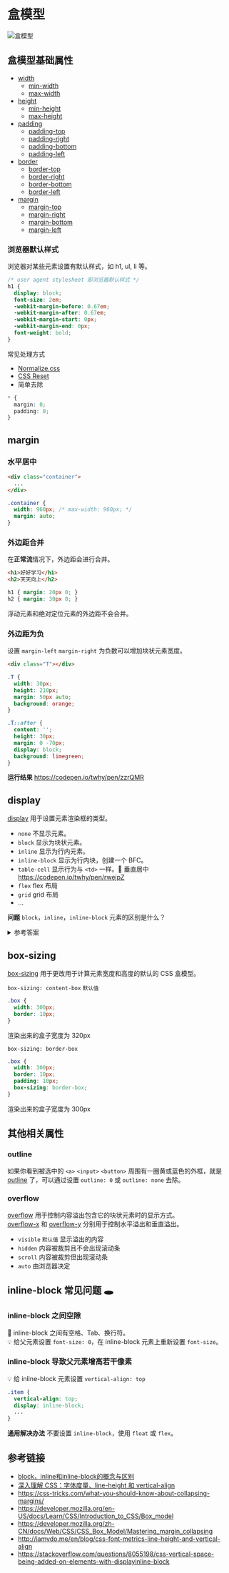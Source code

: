 # 盒模型

![盒模型](https://mdn.mozillademos.org/files/13647/box-model-standard-small.png)

## 盒模型基础属性

* [width](https://developer.mozilla.org/en-US/docs/Web/CSS/width)
  - [min-width](https://developer.mozilla.org/en-US/docs/Web/CSS/min-width)
  - [max-width](https://developer.mozilla.org/en-US/docs/Web/CSS/max-width)
* [height](https://developer.mozilla.org/en-US/docs/Web/CSS/height)
  - [min-height](https://developer.mozilla.org/en-US/docs/Web/CSS/min-height)
  - [max-height](https://developer.mozilla.org/en-US/docs/Web/CSS/max-height)
* [padding](https://developer.mozilla.org/en-US/docs/Web/CSS/padding)
  - [padding-top](https://developer.mozilla.org/en-US/docs/Web/CSS/padding-top)
  - [padding-right](https://developer.mozilla.org/en-US/docs/Web/CSS/padding-right)
  - [padding-bottom](https://developer.mozilla.org/en-US/docs/Web/CSS/padding-bottom)
  - [padding-left](https://developer.mozilla.org/en-US/docs/Web/CSS/padding-left)
* [border](https://developer.mozilla.org/en-US/docs/Web/CSS/border)
  - [border-top](https://developer.mozilla.org/en-US/docs/Web/CSS/border-top)
  - [border-right](https://developer.mozilla.org/en-US/docs/Web/CSS/border-right)
  - [border-bottom](https://developer.mozilla.org/en-US/docs/Web/CSS/border-bottom)
  - [border-left](https://developer.mozilla.org/en-US/docs/Web/CSS/border-left)
* [margin](https://developer.mozilla.org/en-US/docs/Web/CSS/margin)
  - [margin-top](https://developer.mozilla.org/en-US/docs/Web/CSS/margin-top)
  - [margin-right](https://developer.mozilla.org/en-US/docs/Web/CSS/margin-right)
  - [margin-bottom](https://developer.mozilla.org/en-US/docs/Web/CSS/margin-bottom)
  - [margin-left](https://developer.mozilla.org/en-US/docs/Web/CSS/margin-left)
  
### 浏览器默认样式
浏览器对某些元素设置有默认样式，如 h1, ul, li 等。
```css
/* user agent stylesheet 即浏览器默认样式 */
h1 {
  display: block;
  font-size: 2em;
  -webkit-margin-before: 0.67em;
  -webkit-margin-after: 0.67em;
  -webkit-margin-start: 0px;
  -webkit-margin-end: 0px;
  font-weight: bold;
}
```
常见处理方式
* [Normalize.css](https://necolas.github.io/normalize.css)
* [CSS Reset](https://meyerweb.com/eric/tools/css/reset)
* 简单去除
```css
* {
  margin: 0;
  padding: 0;
}
```

## margin
### 水平居中
```html
<div class="container">
  ...
</div>
```
```css
.container {
  width: 960px; /* max-width: 960px; */
  margin: auto;
}
```
### 外边距合并
在**正常流**情况下，外边距会进行合并。
```html
<h1>好好学习</h1>
<h2>天天向上</h2>
```
```css
h1 { margin: 20px 0; }
h2 { margin: 30px 0; }
```
浮动元素和绝对定位元素的外边距不会合并。

### 外边距为负
设置 `margin-left` `margin-right` 为负数可以增加块状元素宽度。
```html
<div class="T"></div>
```
```css
.T {
  width: 30px;
  height: 210px;
  margin: 50px auto;
  background: orange;
}

.T::after {
  content: '';
  height: 30px;
  margin: 0 -70px;
  display: block;
  background: limegreen;
}
```
**运行结果** https://codepen.io/twhy/pen/zzrQMR

## display
[display](https://developer.mozilla.org/en-US/docs/Web/CSS/display) 用于设置元素渲染框的类型。
* `none` 不显示元素。
* `block` 显示为块状元素。
* `inline` 显示为行内元素。
* `inline-block` 显示为行内块，创建一个 BFC。
* `table-cell` 显示行为与 `<td>` 一样。🌰 垂直居中 https://codepen.io/twhy/pen/rwejpZ
* `flex` flex 布局
* `grid` grid 布局
* ...

**问题** `block`，`inline`，`inline-block` 元素的区别是什么？
<details>
  <summary>参考答案</summary>
  <p>
    block 元素独占一行，宽度沾满父元素宽度。可以设置 width, height, padding, margin 属性。如 div p ul 等。
    block 元素可以包含其他 block 元素和 inline 元素，比较特别的是 &lt;p&gt; 只能包含 inline 元素。
  </p>
  <p>
    inline 元素不换行，宽度由其内容决定。设置 width, height 无效。如 span em strong 等。
    设置水平方向 padding(padding-left, padding-right) 和 margin(margin-left, margin-right) 有效，
    垂直方向的 padding(padding-top, padding-bottom)，margin(margin-top, margin-bottom) 无效。
  </p>
  <p>
    inline-block 元素不换行，设置 width, height, padding, margin 属性有效。
    由于 inline-block 元素会产生新的 BFC，因此可以包含浮动。
  </p>
</details>

## box-sizing
[box-sizing](https://developer.mozilla.org/en-US/docs/Web/CSS/box-sizing) 用于更改用于计算元素宽度和高度的默认的 CSS 盒模型。  

`box-sizing: content-box` `默认值`
```css
.box {
  width: 300px;
  border: 10px;
}
```
渲染出来的盒子宽度为 320px

`box-sizing: border-box`
```css
.box {
  width: 300px;
  border: 10px;
  padding: 10px;
  box-sizing: border-box;
}
```
渲染出来的盒子宽度为 300px

## 其他相关属性
### outline
如果你看到被选中的 `<a>` `<input>` `<button>` 周围有一圈黄或蓝色的外框，就是 [outline](https://developer.mozilla.org/en-US/docs/Web/CSS/outline)   了，可以通过设置 `outline: 0` 或 `outline: none` 去除。

### overflow
[overflow](https://developer.mozilla.org/en-US/docs/Web/CSS/overflow) 用于控制内容溢出包含它的块状元素时的显示方式。  
[overflow-x](https://developer.mozilla.org/en-US/docs/Web/CSS/overflow-x) 和 [overflow-y](https://developer.mozilla.org/en-US/docs/Web/CSS/overflow-y) 分别用于控制水平溢出和垂直溢出。
* `visible` `默认值` 显示溢出的内容
* `hidden` 内容被裁剪且不会出现滚动条
* `scroll` 内容被裁剪但出现滚动条
* `auto` 由浏览器决定

## inline-block 常见问题 🕳️

### inline-block 之间空隙
🤔 inline-block 之间有空格、Tab、换行符。   
💡 给父元素设置 `font-size: 0`，在 inline-block 元素上重新设置 `font-size`。

### inline-block 导致父元素增高若干像素
💡 给 inline-block 元素设置 `vertical-align: top`
```css
.item {
  vertical-align: top;
  display: inline-block;
  ...
}
```
**通用解决办法** 不要设置 `inline-block`，使用 `float` 或 `flex`。

## 参考链接
* [block，inline和inline-block的概念与区别](http://www.jianshu.com/p/3b938f4a897c)
* [深入理解 CSS：字体度量、line-height 和 vertical-align](https://zhuanlan.zhihu.com/p/25808995)
* https://css-tricks.com/what-you-should-know-about-collapsing-margins/
* https://developer.mozilla.org/en-US/docs/Learn/CSS/Introduction_to_CSS/Box_model
* https://developer.mozilla.org/zh-CN/docs/Web/CSS/CSS_Box_Model/Mastering_margin_collapsing
* http://iamvdo.me/en/blog/css-font-metrics-line-height-and-vertical-align
* https://stackoverflow.com/questions/8055198/css-vertical-space-being-added-on-elements-with-displayinline-block
